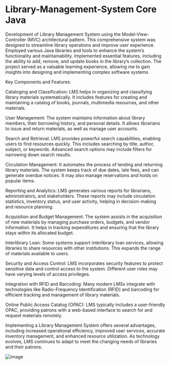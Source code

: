 # Library-Management-System Core Java

Development of Library Management System using the Model-View-Controller (MVC) architectural pattern. 
This comprehensive system was designed to streamline library operations and improve user experience.
Employed various Java libraries and tools to enhance the system’s functionality and maintainability.
Implemented essential features, including the ability to add, remove, and update books in the library’s collection.
The project served as a valuable learning experience, allowing me to gain insights into designing and implementing complex software systems

Key Components and Features:

Cataloging and Classification: LMS helps in organizing and classifying library materials systematically. It includes features for creating and maintaining a catalog of books, journals, multimedia resources, and other materials.

User Management: The system maintains information about library members, their borrowing history, and personal details. It allows librarians to issue and return materials, as well as manage user accounts.

Search and Retrieval: LMS provides powerful search capabilities, enabling users to find resources quickly. This includes searching by title, author, subject, or keywords. Advanced search options may include filters for narrowing down search results.

Circulation Management: It automates the process of lending and returning library materials. The system keeps track of due dates, late fees, and can generate overdue notices. It may also manage reservations and holds on popular items.

Reporting and Analytics: LMS generates various reports for librarians, administrators, and stakeholders. These reports may include circulation statistics, inventory status, and user activity, helping in decision-making and resource planning.

Acquisition and Budget Management: The system assists in the acquisition of new materials by managing purchase orders, budgets, and vendor information. It helps in tracking expenditures and ensuring that the library stays within its allocated budget.

Interlibrary Loan: Some systems support interlibrary loan services, allowing libraries to share resources with other institutions. This expands the range of materials available to users.

Security and Access Control: LMS incorporates security features to protect sensitive data and control access to the system. Different user roles may have varying levels of access privileges.

Integration with RFID and Barcoding: Many modern LMSs integrate with technologies like Radio-Frequency Identification (RFID) and barcoding for efficient tracking and management of library materials.

Online Public Access Catalog (OPAC): LMS typically includes a user-friendly OPAC, providing patrons with a web-based interface to search for and request materials remotely.

Implementing a Library Management System offers several advantages, including increased operational efficiency, improved user services, accurate inventory management, and enhanced resource utilization. As technology evolves, LMS continues to adapt to meet the changing needs of libraries and their patrons.

![image](https://github.com/Mrunalparte/Library-Management-System/assets/89187936/c16deefb-12ec-4773-9ce4-cb31c31afa6b)
